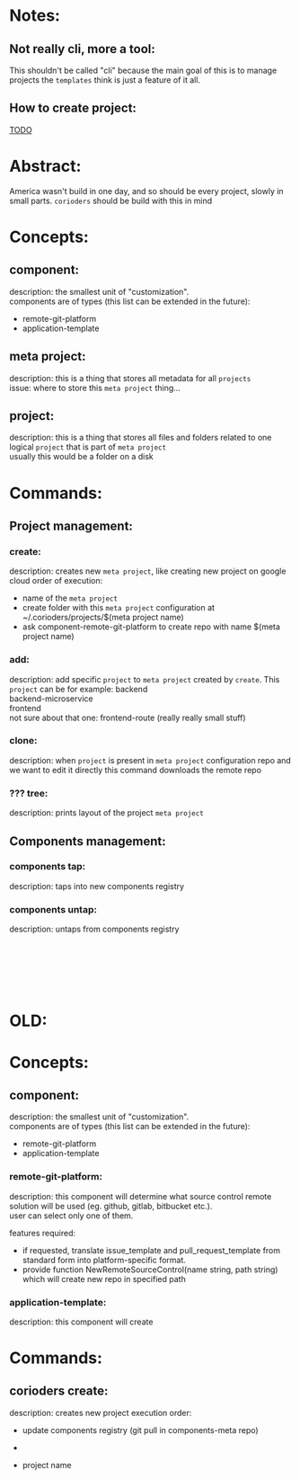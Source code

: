 # Notes:

## Not really cli, more a tool:

This shouldn't be called "cli" because the main goal of this is to manage projects the `templates` think is just a feature of it all.

## How to create project:

[TODO](https://corioders.atlassian.net/browse/CLI-11)

# Abstract:

America wasn't build in one day, and so should be every project, slowly in small parts. `corioders` should be build with this in mind

# Concepts:

## component:

description: the smallest unit of "customization".  
components are of types (this list can be extended in the future):

- remote-git-platform
- application-template

## meta project:

description: this is a thing that stores all metadata for all `projects`  
issue: where to store this `meta project` thing...

## project:

description: this is a thing that stores all files and folders related to one logical `project` that is part of `meta project`  
usually this would be a folder on a disk

# Commands:

## Project management:

### create:

description: creates new `meta project`, like creating new project on google cloud
order of execution:

- name of the `meta project`
- create folder with this `meta project` configuration at ~/.corioders/projects/$(meta project name)
- ask component-remote-git-platform to create repo with name $(meta project name)

### add:

description: add specific `project` to `meta project` created by `create`. This `project` can be for example:
backend  
backend-microservice  
frontend  
not sure about that one: frontend-route (really really small stuff)

### clone:

description: when `project` is present in `meta project` configuration repo and we want to edit it directly this command downloads the remote repo

### ??? tree:

description: prints layout of the project `meta project`

## Components management:

### components tap:

description: taps into new components registry

### components untap:

description: untaps from components registry

<br><br><br><br><br>

# OLD:

# Concepts:

## component:

description: the smallest unit of "customization".  
components are of types (this list can be extended in the future):

- remote-git-platform
- application-template

### remote-git-platform:

description: this component will determine what source control remote solution will be used (eg. github, gitlab, bitbucket etc.).  
user can select only one of them.

features required:

- if requested, translate issue_template and pull_request_template from standard form into platform-specific format.
- provide function NewRemoteSourceControl(name string, path string) which will create new repo in specified path

### application-template:

description: this component will create

# Commands:

## corioders create:

description: creates new project
execution order:

- update components registry (git pull in components-meta repo)
-

- project name
